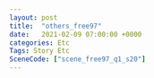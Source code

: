 ```yaml
---
layout: post
title:  "others_free97"
date:   2021-02-09 07:00:00 +0000
categories: Etc
Tags: Story Etc
SceneCode: ["scene_free97_q1_s20"]
---
```

